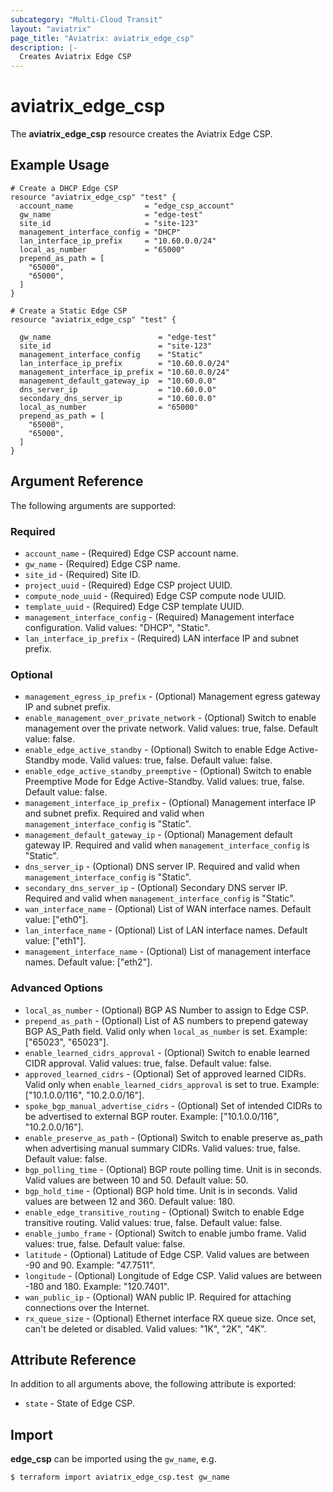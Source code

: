 ```yaml
---
subcategory: "Multi-Cloud Transit"
layout: "aviatrix"
page_title: "Aviatrix: aviatrix_edge_csp"
description: |- 
  Creates Aviatrix Edge CSP
---
```


# aviatrix_edge_csp

The **aviatrix_edge_csp** resource creates the Aviatrix Edge CSP.

## Example Usage

```hcl
# Create a DHCP Edge CSP
resource "aviatrix_edge_csp" "test" {
  account_name                = "edge_csp_account"
  gw_name                     = "edge-test"
  site_id                     = "site-123"
  management_interface_config = "DHCP"
  lan_interface_ip_prefix     = "10.60.0.0/24"
  local_as_number             = "65000"
  prepend_as_path = [
    "65000",
    "65000",
  ]
}
```
```hcl
# Create a Static Edge CSP
resource "aviatrix_edge_csp" "test" {
  
  gw_name                        = "edge-test"
  site_id                        = "site-123"
  management_interface_config    = "Static"
  lan_interface_ip_prefix        = "10.60.0.0/24"
  management_interface_ip_prefix = "10.60.0.0/24"
  management_default_gateway_ip  = "10.60.0.0"
  dns_server_ip                  = "10.60.0.0"
  secondary_dns_server_ip        = "10.60.0.0"
  local_as_number                = "65000"
  prepend_as_path = [
    "65000",
    "65000",
  ]
}
```

## Argument Reference

The following arguments are supported:

### Required
* `account_name` - (Required) Edge CSP account name.
* `gw_name` - (Required) Edge CSP name.
* `site_id` - (Required) Site ID.
* `project_uuid` - (Required) Edge CSP project UUID.
* `compute_node_uuid` - (Required) Edge CSP compute node UUID.
* `template_uuid` - (Required) Edge CSP template UUID.
* `management_interface_config` - (Required) Management interface configuration. Valid values: "DHCP", "Static".
* `lan_interface_ip_prefix` - (Required) LAN interface IP and subnet prefix.

### Optional
* `management_egress_ip_prefix` - (Optional) Management egress gateway IP and subnet prefix.
* `enable_management_over_private_network` - (Optional) Switch to enable management over the private network. Valid values: true, false. Default value: false.
* `enable_edge_active_standby` - (Optional) Switch to enable Edge Active-Standby mode. Valid values: true, false. Default value: false.
* `enable_edge_active_standby_preemptive` - (Optional) Switch to enable Preemptive Mode for Edge Active-Standby. Valid values: true, false. Default value: false.
* `management_interface_ip_prefix` - (Optional) Management interface IP and subnet prefix. Required and valid when `management_interface_config` is "Static".
* `management_default_gateway_ip` - (Optional) Management default gateway IP. Required and valid when `management_interface_config` is "Static".
* `dns_server_ip` - (Optional) DNS server IP. Required and valid when `management_interface_config` is "Static".
* `secondary_dns_server_ip` - (Optional) Secondary DNS server IP. Required and valid when `management_interface_config` is "Static".
* `wan_interface_name` - (Optional) List of WAN interface names. Default value: ["eth0"].
* `lan_interface_name` - (Optional) List of LAN interface names. Default value: ["eth1"].
* `management_interface_name` - (Optional) List of management interface names. Default value: ["eth2"].

### Advanced Options
* `local_as_number` - (Optional) BGP AS Number to assign to Edge CSP.
* `prepend_as_path` - (Optional) List of AS numbers to prepend gateway BGP AS_Path field. Valid only when `local_as_number` is set. Example: ["65023", "65023"].
* `enable_learned_cidrs_approval` - (Optional) Switch to enable learned CIDR approval. Valid values: true, false. Default value: false.
* `approved_learned_cidrs` - (Optional) Set of approved learned CIDRs. Valid only when `enable_learned_cidrs_approval` is set to true. Example: ["10.1.0.0/116", "10.2.0.0/16"].
* `spoke_bgp_manual_advertise_cidrs` - (Optional) Set of intended CIDRs to be advertised to external BGP router. Example: ["10.1.0.0/116", "10.2.0.0/16"].
* `enable_preserve_as_path` - (Optional) Switch to enable preserve as_path when advertising manual summary CIDRs. Valid values: true, false. Default value: false.
* `bgp_polling_time` - (Optional) BGP route polling time. Unit is in seconds. Valid values are between 10 and 50. Default value: 50.
* `bgp_hold_time` - (Optional) BGP hold time. Unit is in seconds. Valid values are between 12 and 360. Default value: 180.
* `enable_edge_transitive_routing` - (Optional) Switch to enable Edge transitive routing. Valid values: true, false. Default value: false.
* `enable_jumbo_frame` - (Optional) Switch to enable jumbo frame. Valid values: true, false. Default value: false.
* `latitude` - (Optional) Latitude of Edge CSP. Valid values are between -90 and 90. Example: "47.7511".
* `longitude` - (Optional) Longitude of Edge CSP. Valid values are between -180 and 180. Example: "120.7401".
* `wan_public_ip` - (Optional) WAN public IP. Required for attaching connections over the Internet.
* `rx_queue_size` - (Optional) Ethernet interface RX queue size. Once set, can't be deleted or disabled. Valid values: "1K", "2K", "4K".

## Attribute Reference

In addition to all arguments above, the following attribute is exported:

* `state` - State of Edge CSP.

## Import

**edge_csp** can be imported using the `gw_name`, e.g.

```
$ terraform import aviatrix_edge_csp.test gw_name
```
